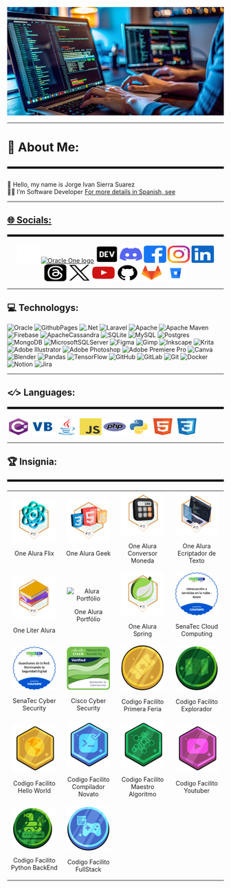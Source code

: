 <div align="center">
<img src="assets/images/techs/jpg/banner/developer.jpg" alt="Banner"/>
</div>

<hr>

# 💫 About Me:<br><hr style="border: 2px solid black;">
<div align="left">
👋 Hello, my name is Jorge Ivan Sierra Suarez <br>👨‍💻 I’m Software Developer
<a href="README.ES.md" target="_blank">For more details in Spanish, see 
</div>

<hr>

## 🌐 Socials:<br><hr style="border: 2px solid black;">
<!--[![Behance](https://img.shields.io/badge/Behance-1769ff?logo=behance&logoColor=white)](https://behance.net/jissbossh)
[![Discord](https://img.shields.io/badge/Discord-%237289DA.svg?logo=discord&logoColor=white)](https://discord.gg/jissbossh)
[![Facebook](https://img.shields.io/badge/Facebook-%231877F2.svg?logo=Facebook&logoColor=white)](https://facebook.com/jissbossh)
[![Instagram](https://img.shields.io/badge/Instagram-%23E4405F.svg?logo=Instagram&logoColor=white)](https://instagram.com/jissbossh)
[![LinkedIn](https://img.shields.io/badge/LinkedIn-%230077B5.svg?logo=linkedin&logoColor=white)](https://linkedin.com/in/jissbossh)
[![Medium](https://img.shields.io/badge/Medium-12100E?logo=medium&logoColor=white)](https://medium.com/@jissbossh)
[![Pinterest](https://img.shields.io/badge/Pinterest-%23E60023.svg?logo=Pinterest&logoColor=white)](https://pinterest.com/jissbossh) [![Quora](https://img.shields.io/badge/Quora-%23B92B27.svg?logo=Quora&logoColor=white)](https://quora.com/profile/jissbossh)
[![Reddit](https://img.shields.io/badge/Reddit-%23FF4500.svg?logo=Reddit&logoColor=white)](https://reddit.com/user/jissbossh)
[![Stack Overflow](https://img.shields.io/badge/-Stackoverflow-FE7A16?logo=stack-overflow&logoColor=white)](https://stackoverflow.com/users/jissbossh)
[![TikTok](https://img.shields.io/badge/TikTok-%23000000.svg?logo=TikTok&logoColor=white)](https://tiktok.com/@jissbossh)
[![Twitch](https://img.shields.io/badge/Twitch-%239146FF.svg?logo=Twitch&logoColor=white)](https://twitch.tv/jissbossh)
[![X](https://img.shields.io/badge/X-black.svg?logo=X&logoColor=white)](https://x.com/jissbossh)
[![YouTube](https://img.shields.io/badge/YouTube-%23FF0000.svg?logo=YouTube&logoColor=white)](https://youtube.com/@jissbossh)
[![Codepen](https://img.shields.io/badge/Codepen-000000?style=for-the-badge&logo=codepen&logoColor=white)](https://codepen.io/jissbossh)
[![Mastodon](https://img.shields.io/badge/-MASTODON-%232B90D9?style=for-the-badge&logo=mastodon&logoColor=white)](https://mastodon.social/@jissbossh)

<hr>-->

<div align="center">
  <a href="https://app.aluracursos.com/user/jissbossh
" target="_blank"><img src="assets/icons/social/svg/alura/default.svg" width="52" height="40" alt="Alura logo"/></a>
  <a href="https://app.aluracursos.com/emprega-one/profile/jissbossh
" target="_blank"><img src="https://aprende.goodneighbors.cl/wp-content/uploads/2022/02/ONE_logo_rgb-768x408.png" width="52" height="40" alt="Oracle One logo"/></a>
  <a href="https://dev.to/jissbossh" target="_blank"><img src="assets/icons/social/svg/devto/default.svg" width="52" height="40" alt="Dev.To logo"/></a>
  <a href="https://discord.gg/JGSBF8UMup
" target="_blank"><img src="assets/icons/social/svg/discord/default.svg" width="52" height="40" alt="Discord logo"/></a>
  <a href="https://www.facebook.com/jissbossh" target="_blank"><img src="assets/icons/social/svg/facebook/default.svg" width="52" height="40" alt="Facebook logo"/></a>  
  <a href="https://www.instagram.com/jissbossh"><img src="assets/icons/social/svg/instagram/default.svg" width="52" height="40" alt="Instagram logo"/></a>
  <a href="https://www.linkedin.com/in/jissbossh"><img src="assets/icons/social/svg/linkedin/default.svg" width="52" height="40" alt="Linkedin logo"/></a>
  <a href="https://www.threads.net/@jissbossh"><img src="assets/icons/social/svg/threads/default.svg" width="52" height="40" alt="Threads logo"/></a>
  <!--<a href="https://www.tiktok.com/@jissbossh"><img src="assets/icons/social/svg/tiktok/default.svg" width="52" height="40" alt="Tiktok logo"/></a>
  <a href="https://www.twitch.tv/jissbossh"><img src="assets/icons/social/svg/twitch/default.svg" width="52" height="40" alt="Twitch logo"/></a>-->
  <a href="https://x.com/jissbossh"><img src="assets/icons/social/svg/x/default.svg" width="52" height="40" alt="X logo"/></a>
  <a href="https://www.youtube.com/@jissbossh"><img src="assets/icons/social/svg/youtube/default.svg" width="52" height="40" alt="Youtube logo"/></a>
  <a href="https://github.com/jissbossh" target="_blank"><img src="assets/icons/social/svg/github/default.svg" width="52" height="40" alt="GitHUb logo"/></a>
  <a href="https://gitlab.com/jissbossh/jissbossh" target="_blank"><img src="assets/icons/social/svg/gitlab/default.svg" width="52" height="40" alt="GitLab logo"/></a>
  <a href="https://bitbucket.org/jissbossh/jissbossh" target="_blank"><img src="assets/icons/social/svg/bitbucket/default.svg" width="52" height="40" alt="BitBucket logo"/></a>
</div>

<hr>

## 💻 Technologys:
<!--![C#](https://img.shields.io/badge/c%23-%23239120.svg?style=for-the-badge&logo=csharp&logoColor=white)
![Java](https://img.shields.io/badge/java-%23ED8B00.svg?style=for-the-badge&logo=openjdk&logoColor=white)
![HTML5](https://img.shields.io/badge/html5-%23E34F26.svg?style=for-the-badge&logo=html5&logoColor=white)
![PHP](https://img.shields.io/badge/php-%23777BB4.svg?style=for-the-badge&logo=php&logoColor=white)
![Python](https://img.shields.io/badge/python-3670A0?style=for-the-badge&logo=python&logoColor=ffdd54)
![JavaScript](https://img.shields.io/badge/javascript-%23323330.svg?style=for-the-badge&logo=javascript&logoColor=%23F7DF1E)
![CSS3](https://img.shields.io/badge/css3-%231572B6.svg?style=for-the-badge&logo=css3&logoColor=white)-->
![Oracle](https://img.shields.io/badge/Oracle-F80000?style=for-the-badge&logo=oracle&logoColor=white)
![GithubPages](https://img.shields.io/badge/github%20pages-121013?style=for-the-badge&logo=github&logoColor=white)
![.Net](https://img.shields.io/badge/.NET-5C2D91?style=for-the-badge&logo=.net&logoColor=white)
![Laravel](https://img.shields.io/badge/laravel-%23FF2D20.svg?style=for-the-badge&logo=laravel&logoColor=white)
![Apache](https://img.shields.io/badge/apache-%23D42029.svg?style=for-the-badge&logo=apache&logoColor=white)
![Apache Maven](https://img.shields.io/badge/Apache%20Maven-C71A36?style=for-the-badge&logo=Apache%20Maven&logoColor=white)
![Firebase](https://img.shields.io/badge/firebase-a08021?style=for-the-badge&logo=firebase&logoColor=ffcd34)
![ApacheCassandra](https://img.shields.io/badge/cassandra-%231287B1.svg?style=for-the-badge&logo=apache-cassandra&logoColor=white)
![SQLite](https://img.shields.io/badge/sqlite-%2307405e.svg?style=for-the-badge&logo=sqlite&logoColor=white)
![MySQL](https://img.shields.io/badge/mysql-4479A1.svg?style=for-the-badge&logo=mysql&logoColor=white)
![Postgres](https://img.shields.io/badge/postgres-%23316192.svg?style=for-the-badge&logo=postgresql&logoColor=white)
![MongoDB](https://img.shields.io/badge/MongoDB-%234ea94b.svg?style=for-the-badge&logo=mongodb&logoColor=white)
![MicrosoftSQLServer](https://img.shields.io/badge/Microsoft%20SQL%20Server-CC2927?style=for-the-badge&logo=microsoft%20sql%20server&logoColor=white) ![Figma](https://img.shields.io/badge/figma-%23F24E1E.svg?style=for-the-badge&logo=figma&logoColor=white)
![Gimp](https://img.shields.io/badge/Gimp-657D8B?style=for-the-badge&logo=gimp&logoColor=FFFFFF)
![Inkscape](https://img.shields.io/badge/Inkscape-e0e0e0?style=for-the-badge&logo=inkscape&logoColor=080A13)
![Krita](https://img.shields.io/badge/Krita-203759?style=for-the-badge&logo=krita&logoColor=EEF37B)
![Adobe Illustrator](https://img.shields.io/badge/adobe%20illustrator-%23FF9A00.svg?style=for-the-badge&logo=adobe%20illustrator&logoColor=white)
![Adobe Photoshop](https://img.shields.io/badge/adobe%20photoshop-%2331A8FF.svg?style=for-the-badge&logo=adobe%20photoshop&logoColor=white)
![Adobe Premiere Pro](https://img.shields.io/badge/Adobe%20Premiere%20Pro-9999FF.svg?style=for-the-badge&logo=Adobe%20Premiere%20Pro&logoColor=white)
![Canva](https://img.shields.io/badge/Canva-%2300C4CC.svg?style=for-the-badge&logo=Canva&logoColor=white)
![Blender](https://img.shields.io/badge/blender-%23F5792A.svg?style=for-the-badge&logo=blender&logoColor=white)
![Pandas](https://img.shields.io/badge/pandas-%23150458.svg?style=for-the-badge&logo=pandas&logoColor=white)
![TensorFlow](https://img.shields.io/badge/TensorFlow-%23FF6F00.svg?style=for-the-badge&logo=TensorFlow&logoColor=white)
![GitHub](https://img.shields.io/badge/github-%23121011.svg?style=for-the-badge&logo=github&logoColor=white)
![GitLab](https://img.shields.io/badge/gitlab-%23181717.svg?style=for-the-badge&logo=gitlab&logoColor=white)
![Git](https://img.shields.io/badge/git-%23F05033.svg?style=for-the-badge&logo=git&logoColor=white)
![Docker](https://img.shields.io/badge/docker-%230db7ed.svg?style=for-the-badge&logo=docker&logoColor=white)
![Notion](https://img.shields.io/badge/Notion-%23000000.svg?style=for-the-badge&logo=notion&logoColor=white)
![Jira](https://img.shields.io/badge/jira-%230A0FFF.svg?style=for-the-badge&logo=jira&logoColor=white)

<hr>

## <⁄> Languages:<br><hr style="border: 2px solid black;">
<div align="left">
<a href="https://learn.microsoft.com/en-us/dotnet/csharp/" target="_blank"><img src="assets/icons/techs/svg/csharp/default.svg" width="52" height="40" alt="C# logo"/></a>
<a href="https://learn.microsoft.com/en-us/dotnet/visual-basic/" target="_blank"><img src="assets/icons/techs/svg/vb/default.svg" width="52" height="40" alt="Visual Basic logo"/></a>
<a href="https://www.oracle.com/java/" target="_blank"><img src="assets/icons/techs/svg/java/default.svg" width="52" height="40" alt="Java logo"/></a>
<a href="https://developer.mozilla.org/en/docs/Web/JavaScript" target="_blank"><img src="assets/icons/techs/svg/javascript/default.svg" width="52" height="40" alt="JavaScript logo"/></a>
<a href="https://www.php.net/manual/en/" target="_blank"><img src="assets/icons/techs/svg/php/default.svg" width="52" height="40" alt="Php logo"/></a>
<a href="https://docs.python.org/3/" target="_blank"><img src="assets/icons/techs/svg/python/default.svg" width="52" height="40" alt="Phython logo"/></a>
<a href="https://developer.mozilla.org/en/docs/Web/HTML" target="_blank"><img src="assets/icons/techs/svg/html/default.svg" width="52" height="40" alt="Html logo"/></a>
<a href="https://developer.mozilla.org/en/docs/Web/CSS" target="_blank"><img src="assets/icons/techs/svg/css/default.svg" width="52" height="40" alt="Css logo"/></a>
</div>

<hr>

## 🏆 Insignia:<br><hr style="border: 2px solid black;">

<table align="center">
  <tr>
    <td align="center" style="width: 15%;">
      <img src="assets/images/insignias/png/Badge-AluraFlix.png" alt="Alura Flix" style="max-width: 100px; width: 100%; height: auto;">
      <br>
      <p>One Alura Flix</p>
    </td>
    <td align="center" style="width: 15%;">
      <img src="assets/images/insignias/png/Badge-AluraGeek.png" alt="Alura Geek" style="max-width: 100px; width: 100%; height: auto;">
      <br>
      <p>One Alura Geek</p>
    </td>
    <td align="center" style="width: 15%;">
      <img src="assets/images/insignias/png/Badge-Conversor.png" alt="Alura Conversor Moneda" style="max-width: 100px; width: 100%; height: auto;">
      <br>
      <p>One Alura Conversor Moneda</p>
    </td>
    <td align="center" style="width: 15%;">
      <img src="assets/images/insignias/png/Badge-Ecriptador.png" alt="Alura Ecriptador de Texto" style="max-width: 100px; width: 100%; height: auto;">
      <br>
      <p>One Alura Ecriptador de Texto</p>
    </td>
  </tr>
  <tr>
    <td align="center" style="width: 25%;">
      <img src="assets/images/insignias/png/Badge-LiterAlura.png" alt="Liter Alura" style="max-width: 100px; width: 100%; height: auto;">
      <br>
      <p>One Liter Alura</p>
    </td>
    <td align="center" style="width: 25%;">
      <img src="assets/images/insignias/png/Badge-Portfólio.png" alt="Alura Portfólio" style="max-width: 100px; width: 100%; height: auto;">
      <br>
      <p>One Alura Portfólio</p>
    </td>
    <td align="center" style="width: 25%;">
      <img src="assets/images/insignias/png/Badge-Spring.png" alt="Alura Spring" style="max-width: 100px; width: 100%; height: auto;">
      <br>
      <p>One Alura Spring</p>
    </td>
    <td align="center" style="width: 25%;">
      <img src="assets/images/insignias/png/Badge-Cloud-Computing.png" alt="Cloud Computing" style="max-width: 100px; width: 100%; height: auto;">
      <br>
      <p>SenaTec Cloud Computing</p>
    </td>
  </tr>
  <tr>
    <td align="center" style="width: 25%;">
      <img src="assets/images/insignias/png/Badge-Cyber-Security.png" alt="Cyber Security" style="max-width: 100px; width: 100%; height: auto;">
      <br>
      <p>SenaTec Cyber Security</p>
    </td>
    <td align="center" style="width: 25%;">
      <img src="assets/images/insignias/png/Badge-Cyber-Security1.png" alt="Cyber Security" style="max-width: 100px; width: 100%; height: auto;">
      <br>
      <p>Cisco Cyber Security</p>
    </td>
    <td align="center" style="width: 25%;">
      <img src="assets/images/insignias/png/Badge-First-Feria.png" alt="Primera Feria" style="max-width: 100px; width: 100%; height: auto;">
      <br>
      <p>Codigo Facilito Primera Feria</p>
    </td>
    <td align="center" style="width: 25%;">
      <img src="assets/images/insignias/png/Badge-Explorador.png" alt="Explorador" style="max-width: 100px; width: 100%; height: auto;">
      <br>
      <p>Codigo Facilito Explorador</p>
    </td>
  </tr>
  <tr>
    <td align="center" style="width: 25%;">
      <img src="assets/images/insignias/png/Badge-Hello-World.png" alt="" style="max-width: 100px; width: 100%; height: auto;">
      <br>
      <p>Codigo Facilito Hello World</p>
    </td>
    <td align="center" style="width: 25%;">
      <img src="assets/images/insignias/png/Badge-Compilador-Novato.png" alt="Compilador Novato" style="max-width: 100px; width: 100%; height: auto;">
      <br>
      <p>Codigo Facilito Compilador Novato</p>
    </td>
    <td align="center" style="width: 25%;">
      <img src="assets/images/insignias/png/Badge-Maestro-de-Algoritmo.png" alt="Maestro Algoritmo" style="max-width: 100px; width: 100%; height: auto;">
      <br>
      <p>Codigo Facilito Maestro Algoritmo</p>
    </td>
    <td align="center" style="width: 25%;">
      <img src="assets/images/insignias/png/Badge-Youtuber.png" alt="Youtuber" style="max-width: 100px; width: 100%; height: auto;">
      <br>
      <p>Codigo Facilito Youtuber</p>
    </td>
  </tr>
  <tr>
    <td align="center" style="width: 25%;">
      <img src="assets/images/insignias/png/Badge-Python-Backend.png" alt="Python BackEnd" style="max-width: 100px; width: 100%; height: auto;">
      <br>
      <p>Codigo Facilito Python BackEnd</p>
    </td>
    <td align="center" style="width: 25%;">
      <img src="assets/images/insignias/png/Badge-Fullstack.png" alt="FullStack" style="max-width: 100px; width: 100%; height: auto;">
      <br>
      <p>Codigo Facilito FullStack</p>
    </td>
    <!--
    <td align="center" style="width: 25%;">
      <img src="assets/images/insignias/png/Badge-Maestro-de-Algoritmo.png" alt="" style="max-width: 100px; width: 100%; height: auto;">
      <br>
      <p></p>
    </td>
    <td align="center" style="width: 25%;">
      <img src="assets/images/insignias/png/Badge-Youtuber.png" alt="" style="max-width: 100px; width: 100%; height: auto;">
      <br>
      <p></p>
    </td>
    -->
  </tr>
</table>

<!--
<div align="left">
<img src="assets/images/insignias/png/Badge-AluraFlix.png" width="100" height="100" alt="Alura Flix"/>
<img src="assets/images/insignias/png/Badge-AluraGeek.png" width="100" height="100" alt="Alura Geek"/>
<img src="assets/images/insignias/png/Badge-Conversor.png" width="100" height="100" alt="Conversor"/>
<img src="assets/images/insignias/png/Badge-Ecriptador.png" width="100" height="100" alt="Ecriptador"/>
<img src="assets/images/insignias/png/Badge-LiterAlura.png" width="100" height="100" alt="Liter Alura"/>
<img src="assets/images/insignias/png/Badge-Portfólio.png" width="100" height="100" alt="Portfólio"/>
<img src="assets/images/insignias/png/Badge-Spring.png" width="100" height="100" alt="Spring"/>
<img src="assets/images/insignias/png/Badge-Cloud-Computing.png" width="100" height="100" alt="Cloud Computing"/>
<img src="assets/images/insignias/png/Badge-Cyber-Security.png" width="100" height="100" alt="Cyber Security"/>
<img src="assets/images/insignias/png/Badge-Cyber-Security1.png" width="100" height="100" alt="Cyber Security"/>
</div>-->

<!--<hr>

## 📊 GitHub Stats:
<div align="left"> 
  <div align="left">
    <img width="500" height="200" src="https://github-readme-stats.vercel.app/api?username=jissbossh&theme=radical&hide_border=false&include_all_commits=true&count_private=true&card_width=500" alt="Github Stats"/>
    </div>
    <div width="500" height="200" align="left">
      <img src="https://github-readme-stats.vercel.app/api/top-langs/?username=jissbossh&theme=radical&hide_border=false&include_all_commits=true&count_private=true&card_width=500"alt="Top Langs"/>
      </div>
      <div width="500" height="300" align="left">
        <img src="https://github-readme-streak-stats.herokuapp.com/?user=jissbossh&theme=radical&hide_border=false&card_width=500&card_height=200" alt="Readme Streak-Stats"/>
      </div>    
</div>

<hr>

## 🔝 Top Contributed Repo:
<div align="left"><img src="https://github-contributor-stats.vercel.app/api?username=jissbossh&limit=5&theme=radical&combine_all_yearly_contributions=true&hide_contributor_rank=false"/>
</div>

<hr>

## 🏆 GitHub Trophies:
<div align="center">
  <img src="https://github-profile-trophy.vercel.app/?username=jissbossh&theme=radical&no-frame=false&no-bg=false&margin-w=4"/>
</div>

<hr>

## 🧿 Visitors:
<div align="center">
  <img src="https://visitor-badge.laobi.icu/badge?page_id=jissbossh.jissbossh&theme=radical&format=true" alt="Visitor badge"/>
  </div>
<div align="center">
  <img src="https://komarev.com/ghpvc/?username=jissbossh&theme=radical&format=true" alt="Visitor badge"/>
  </div>
</div>

<hr>

## 👁 Views:
<div align="center"><img src="https://profile-counter.glitch.me/jissbossh/count.svg?&theme=radical&format=true" height="40" width="200" alt="Visitor badge"/><hr>
</div> -->

<!--
Here are some ideas to get you started:

- 🔭 I’m currently working on ...
- 🌱 I’m currently learning ...
- 👯 I’m looking to collaborate on ...
- 🤔 I’m looking for help with ...
- 💬 Ask me about ...
- 📫 How to reach me: ...
- 😄 Pronouns: ...
- ⚡ Fun fact: ...
-<⁄>
-->
